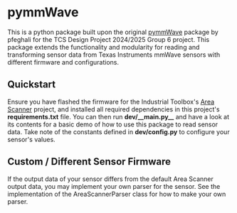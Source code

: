 # pymmWave

This is a python package built upon the original [pymmWave](https://github.com/pfeghali/pymmWave) package by pfeghali for the TCS Design Project 2024/2025 Group 6 project. This package extends the functionality and modularity for reading and transforming sensor data from Texas Instruments mmWave sensors with different firmware and configurations.

## Quickstart

Ensure you have flashed the firmware for the Industrial Toolbox's [Area Scanner](https://dev.ti.com/tirex/explore/content/mmwave_industrial_toolbox_4_12_1/labs/Area_Scanner/docs/area_scanner_users_guide.html) project, and installed all required dependencies in this project's **requirements.txt** file. You can then run **dev/\_\_main.py\_\_** and have a look at its contents for a basic demo of how to use this package to read sensor data. Take note of the constants defined in **dev/config.py** to configure your sensor's values.

## Custom / Different Sensor Firmware

If the output data of your sensor differs from the default Area Scanner output data, you may implement your own parser for the sensor. See the implementation of the AreaScannerParser class for how to make your own parser.
